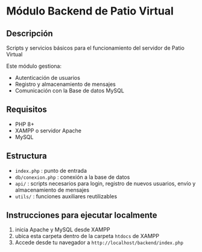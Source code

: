 # Módulo Backend de Patio Virtual

## Descripción

Scripts y servicios básicos para el funcionamiento del servidor de Patio Virtual

Este módulo gestiona:
- Autenticación de usuarios
- Registro y almacenamiento de mensajes
- Comunicación con la Base de datos MySQL

## Requisitos

- PHP 8+
- XAMPP o servidor Apache
- MySQL

## Estructura

- `index.php` : punto de entrada
- `db/conexion.php` : conexión a la base de datos
- `api/` : scripts necesarios para login, registro de nuevos usuarios, envío y almacenamiento de mensajes
- `utils/` : funciones auxiliares reutilizables

## Instrucciones para ejecutar localmente

1. inicia Apache y MySQL desde XAMPP
2. ubica esta carpeta dentro de la carpeta `htdocs` de XAMPP
3. Accede desde tu navegador a `http://localhost/backend/index.php`



